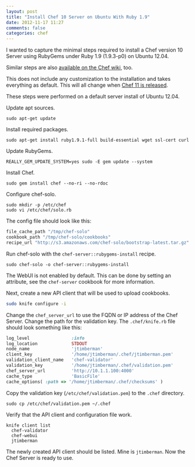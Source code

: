 ```yaml
---
layout: post
title: "Install Chef 10 Server on Ubuntu With Ruby 1.9"
date: 2012-11-17 11:27
comments: false
categories: chef
---
```


I wanted to capture the minimal steps required to install a Chef
version 10 Server using RubyGems under Ruby 1.9 (1.9.3-p0) on
Ubuntu 12.04.

Similar steps are also
[available on the Chef wiki](http://wiki.opscode.com/display/chef/Installing+Chef+Server+using+Chef+Solo),
too.

This does not include any customization to the
installation and takes everything as default. This will all change
when
[Chef 11 is released](http://wiki.opscode.com/display/chef/Chef+11+Server+Preview).

These steps were performed on a default server install of Ubuntu
12.04.

Update apt sources.

```
sudo apt-get update
```

Install required packages.

```
sudo apt-get install ruby1.9.1-full build-essential wget ssl-cert curl
```

Update RubyGems.

```
REALLY_GEM_UPDATE_SYSTEM=yes sudo -E gem update --system
```

Install Chef.

```
sudo gem install chef --no-ri --no-rdoc
```

Configure chef-solo.

```
sudo mkdir -p /etc/chef
sudo vi /etc/chef/solo.rb
```

The config file should look like this:

```ruby
file_cache_path "/tmp/chef-solo"
cookbook_path "/tmp/chef-solo/cookbooks"
recipe_url "http://s3.amazonaws.com/chef-solo/bootstrap-latest.tar.gz"
```

Run chef-solo with the `chef-server::rubygems-install` recipe.

```
sudo chef-solo -o chef-server::rubygems-install
```

The WebUI is not enabled by default. This can be done by setting an
attribute, see the `chef-server` cookbook for more information.

Next, create a new API client that will be used to upload cookbooks.

```sh
sudo knife configure -i
```

Change the `chef_server_url` to use the FQDN or IP address of the Chef
Server. Change the path for the validation key. The `.chef/knife.rb`
file should look something like this:

```ruby
log_level                :info
log_location             STDOUT
node_name                'jtimberman'
client_key               '/home/jtimberman/.chef/jtimberman.pem'
validation_client_name   'chef-validator'
validation_key           '/home/jtimberman/.chef/validation.pem'
chef_server_url          'http://10.1.1.100:4000'
cache_type               'BasicFile'
cache_options( :path => '/home/jtimberman/.chef/checksums' )
```

Copy the validation key (`/etc/chef/validation.pem`) to the `.chef` directory.

```
sudo cp /etc/chef/validation.pem ~/.chef
```

Verify that the API client and configuration file work.

```
knife client list
  chef-validator
  chef-webui
  jtimberman
```

The newly created API client should be listed. Mine is `jtimberman`.
Now the Chef Server is ready to use.
